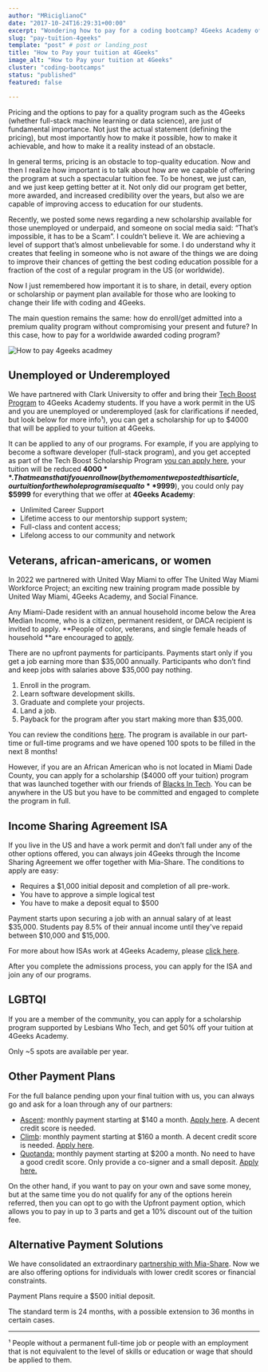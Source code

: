 ```yaml
---
author: "MRiciglianoC"
date: "2017-10-24T16:29:31+00:00"
excerpt: "Wondering how to pay for a coding bootcamp? 4Geeks Academy offers financing, scholarships, and flexible plans to help make coding education affordable."
slug: "pay-tuition-4geeks"
template: "post" # post or landing_post
title: "How to Pay your tuition at 4Geeks"
image_alt: "How to Pay your tuition at 4Geeks"
cluster: "coding-bootcamps"
status: "published"
featured: false

---
```

Pricing and the options to pay for a quality program such as the 4Geeks (whether full-stack machine learning or data science), are just of fundamental importance. Not just the actual statement (defining the pricing), but most importantly how to make it possible, how to make it achievable, and how to make it a reality instead of an obstacle. 

In general terms, pricing is an obstacle to top-quality education. Now and then I realize how important is to talk about how are we capable of offering the program at such a spectacular tuition fee. To be honest, we just can, and we just keep getting better at it. Not only did our program get better, more awarded, and increased credibility over the years, but also we are capable of improving access to education for our students. 

Recently, we posted some news regarding a new scholarship available for those unemployed or underpaid, and someone on social media said:  “That’s impossible, it has to be a Scam”. I couldn’t believe it. We are achieving a level of support that’s almost unbelievable for some.  I do understand why it creates that feeling in someone who is not aware of the things we are doing to improve their chances of getting the best coding education possible for a fraction of the cost of a regular program in the US (or worldwide).

Now I just remembered how important it is to share, in detail, every option or scholarship or payment plan available for those who are looking to change their life with coding and 4Geeks. 

The main question remains the same: how do enroll/get admitted into a premium quality program without compromising your present and future? In this case, how to pay for a worldwide awarded coding program?

![How to pay 4geeks acadmey](https://breathecode.herokuapp.com/v1/media/file/image-jpg)


## Unemployed or Underemployed 

We have partnered with Clark University to offer and bring their [Tech Boost Program](https://techboostclark.com/) to 4Geeks Academy students. If you have a work permit in the US and you are unemployed or underemployed (ask for clarifications if needed, but look below for more info¹), you can get a scholarship for up to $4000 that will be applied to your tuition at 4Geeks. 

It can be applied to any of our programs. For example, if you are applying to become a software developer (full-stack program), and you get accepted as part of the Tech Boost Scholarship Program [you can apply here](https://tqaclark.agsprime.net/one_workforce/self_registration_module/participant_self_registration_form?EDIT_MODE=false&staff_organization_id=6329D58D569BD902D19F1E8C), your tuition will be reduced **$4000**. That means that if you enroll now (by the moment we posted this article, our tuition for the whole program is equal to **$9999**), you could only pay **$5999** for everything that we offer at **4Geeks Academy**:



- Unlimited Career Support
- Lifetime access to our mentorship support system;
- Full-class and content access;
- Lifelong access to our community and network


## Veterans, african-americans, or women 

In 2022 we partnered with United Way Miami to offer The  United Way Miami Workforce Project; an exciting new training program made possible by United Way Miami, 4Geeks Academy, and Social Finance.

Any Miami-Dade resident with an annual household income below the Area Median Income, who is a citizen, permanent resident, or DACA recipient is invited to apply. **People of color, veterans, and single female heads of household **are encouraged to [apply](https://4geeksacademy.com/us/landing/united-way).

There are no upfront payments for participants. Payments start only if you get a job earning more than $35,000 annually. Participants who don’t find and keep jobs with salaries above $35,000 pay nothing.



1. Enroll in the program.
2. Learn software development skills.
3. Graduate and complete your projects.
4. Land a job.
5. Payback for the program after you start making more than $35,000.

You can review the conditions [here](https://storage.googleapis.com/media-breathecode/bc38ffebe9e56f8cd62e10d5d0839f98d7528c4fe7756456630588d2c2048a2a). The program is available in our part-time or full-time programs and we have opened 100 spots to be filled in the next 8 months!

However, if you are an African American who is not located in Miami Dade County, you can apply for a scholarship ($4000 off your tuition) program that was launched together with our friends of [Blacks In Tech](https://www.blacksintechnology.net/). You can be anywhere in the US but you have to be committed and engaged to complete the program in full.


## Income Sharing Agreement ISA 

If you live in the US and have a work permit and don’t fall under any of the other options offered, you can always join 4Geeks through the Income Sharing Agreement we offer together with Mia-Share. The conditions to apply are easy:



- Requires a $1,000 initial deposit and completion of all pre-work.
- You have to approve a simple logical test
- You have to make a deposit equal to $500

Payment starts upon securing a job with an annual salary of at least $35,000. Students pay 8.5% of their annual income until they've repaid between $10,000 and $15,000.

For more about how ISAs work at 4Geeks Academy, please [click here](https://4geeksacademy.com/us/trends-and-tech/pay-once-get-job-isa). 

After you complete the admissions process, you can apply for the ISA and join any of our programs. 


## LGBTQI

If you are a member of the community, you can apply for a scholarship program supported by Lesbians Who Tech, and get 50% off your tuition at 4Geeks Academy. 

Only ~5 spots are available per year. 


## Other Payment Plans

For the full balance pending upon your final tuition with us, you can always go and ask for a loan through any of our partners:



- [Ascent](https://partner.ascentfunding.com/4geeksacademy/): monthly payment starting at $140 a month. [Apply here](https://partner.ascentfunding.com/4geeksacademy/). A decent credit score is needed. 
- [Climb](https://climbcredit.com/resources/4geeks-academy-all-payment-options/): monthly payment starting at $160 a month. A decent credit score is needed. [Apply here](https://climbcredit.com/apply/4geeksacademy?page=create-account&schoolId=4G9480839611402).
- [Quotanda:](https://quotanda.com/4geeks/) monthly payment starting at $200 a month. No need to have a good credit score. Only provide a co-signer and a small deposit.  [Apply here.](https://app.quotanda.com/aspx/Application?accountName=4Geeks)

On the other hand, if you want to pay on your own and save some money, but at the same time you do not qualify for any of the options herein referred, then you can opt to go with the Upfront payment option, which allows you to pay in up to 3 parts and get a 10% discount out of the tuition fee. 


## Alternative Payment Solutions

We have consolidated an extraordinary [partnership with Mia-Share](https://4geeksacademy.mia-share.com/apply/programs). Now we are also offering options for individuals with lower credit scores or financial constraints.

Payment Plans require a $500 initial deposit.

The standard term is 24 months, with a possible extension to 36 months in certain cases.

---
¹ People without a permanent full-time job or people with an employment that is not equivalent to the level of skills or education or wage that should be applied to them. 

